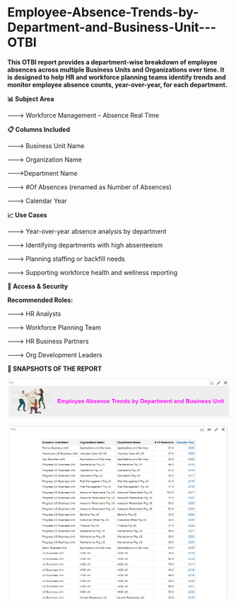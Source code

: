 # Employee-Absence-Trends-by-Department-and-Business-Unit---OTBI
**This OTBI report provides a department-wise breakdown of employee absences across multiple Business Units and Organizations over time. It is designed to help HR and workforce planning teams identify trends and monitor employee absence counts, year-over-year, for each department.**


**📊 Subject Area**

---> Workforce Management – Absence Real Time

**📋 Columns Included**

---> Business Unit Name

---> Organization Name

--->Department Name

---> #Of Absences (renamed as Number of Absences)

---> Calendar Year

**📈 Use Cases**

---> Year-over-year absence analysis by department

---> Identifying departments with high absenteeism

---> Planning staffing or backfill needs

---> Supporting workforce health and wellness reporting


**🔐 Access & Security**

**Recommended Roles:**

---> HR Analysts

---> Workforce Planning Team

---> HR Business Partners

---> Org Development Leaders


**📱 SNAPSHOTS OF THE REPORT**


![img_alt](https://github.com/Jay-reddy-adv/Employee-Absence-Trends-by-Department-and-Business-Unit---OTBI/blob/f784c3ec61f43ac2bf893c6d37e2171df065e8e4/Title.png)


 ![img_alt](https://github.com/Jay-reddy-adv/Employee-Absence-Trends-by-Department-and-Business-Unit---OTBI/blob/f784c3ec61f43ac2bf893c6d37e2171df065e8e4/Table.png)








